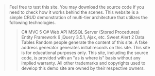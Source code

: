 > Feel free to test this site. You may download the source code if you need to check how it works behind the scenes.
> This website is a simple CRUD demonstration of multi-tier architecture that utilizes the following technologies.
> > C# MVC 5
> > C# Web API
> > MSSQL Server (Stored Procedures)
> > Entity Framework 6
> > jQuery 3.5.1, Ajax, etc.
> > Sweet Alert 2
> > Data Tables
> Random people generate the content of this site. A fake address generator generates initial records on this site.
> This site is for educational purposes only. This site, including the source code, is provided with an "as is where is" basis without any implied warranty.
> All other trademarks and copyrights used to develop this demo site are owned by their respective owners.

